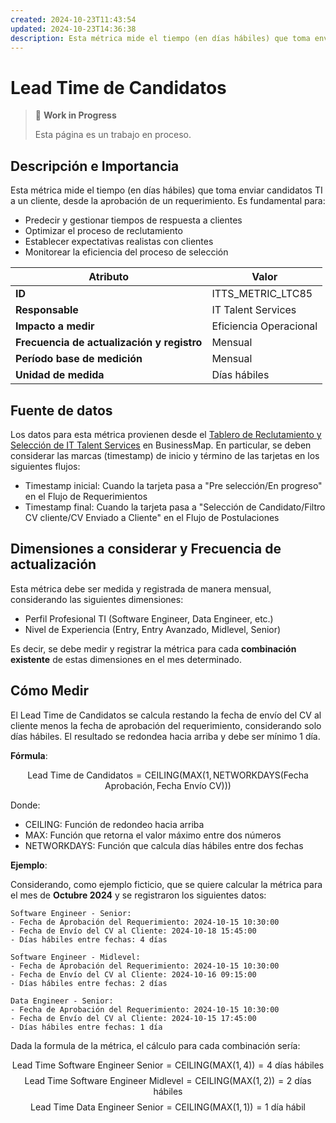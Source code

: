 ```yaml
---
created: 2024-10-23T11:43:54
updated: 2024-10-23T14:36:38
description: Esta métrica mide el tiempo (en días hábiles) que toma enviar candidatos TI a un cliente, desde la aprobación de un requerimiento.
---
```


# Lead Time de Candidatos

> 🚧 **Work in Progress**
>
> Esta página es un trabajo en proceso.

## Descripción e Importancia

Esta métrica mide el tiempo (en días hábiles) que toma enviar candidatos TI a un cliente, desde la aprobación de un requerimiento. Es fundamental para:

- Predecir y gestionar tiempos de respuesta a clientes
- Optimizar el proceso de reclutamiento
- Establecer expectativas realistas con clientes
- Monitorear la eficiencia del proceso de selección

| **Atributo**                               | **Valor**              |
|--------------------------------------------|------------------------|
| **ID**                                     | ITTS_METRIC_LTC85      |
| **Responsable**                            | IT Talent Services     |
| **Impacto a medir**                        | Eficiencia Operacional |
| **Frecuencia de actualización y registro** | Mensual                |
| **Período base de medición**               | Mensual                |
| **Unidad de medida**                       | Días hábiles           |

## Fuente de datos

Los datos para esta métrica provienen desde el [Tablero de Reclutamiento y Selección de IT Talent Services](https://23peoplespa.kanbanize.com/ctrl_board/23) en BusinessMap. En particular, se deben considerar las marcas (timestamp) de inicio y término de las tarjetas en los siguientes flujos:

- Timestamp inicial: Cuando la tarjeta pasa a "Pre selección/En progreso" en el Flujo de Requerimientos
- Timestamp final: Cuando la tarjeta pasa a "Selección de Candidato/Filtro CV cliente/CV Enviado a Cliente" en el Flujo de Postulaciones

## Dimensiones a considerar y Frecuencia de actualización

Esta métrica debe ser medida y registrada de manera mensual, considerando las siguientes dimensiones:

- Perfil Profesional TI (Software Engineer, Data Engineer, etc.)
- Nivel de Experiencia (Entry, Entry Avanzado, Midlevel, Senior)

Es decir, se debe medir y registrar la métrica para cada **combinación existente** de estas dimensiones en el mes determinado.

## Cómo Medir

El Lead Time de Candidatos se calcula restando la fecha de envío del CV al cliente menos la fecha de aprobación del requerimiento, considerando solo días hábiles. El resultado se redondea hacia arriba y debe ser mínimo 1 día.

**Fórmula**:

$$\text{Lead Time de Candidatos} = \text{CEILING}(\text{MAX}(1, \text{NETWORKDAYS}(\text{Fecha Aprobación}, \text{Fecha Envío CV})))$$

Donde:

- CEILING: Función de redondeo hacia arriba
- MAX: Función que retorna el valor máximo entre dos números
- NETWORKDAYS: Función que calcula días hábiles entre dos fechas

**Ejemplo**:

Considerando, como ejemplo ficticio, que se quiere calcular la métrica para el mes de **Octubre 2024** y se registraron los siguientes datos:

```plaintext
Software Engineer - Senior:
- Fecha de Aprobación del Requerimiento: 2024-10-15 10:30:00
- Fecha de Envío del CV al Cliente: 2024-10-18 15:45:00
- Días hábiles entre fechas: 4 días

Software Engineer - Midlevel:
- Fecha de Aprobación del Requerimiento: 2024-10-15 10:30:00
- Fecha de Envío del CV al Cliente: 2024-10-16 09:15:00
- Días hábiles entre fechas: 2 días

Data Engineer - Senior:
- Fecha de Aprobación del Requerimiento: 2024-10-15 10:30:00
- Fecha de Envío del CV al Cliente: 2024-10-15 17:45:00
- Días hábiles entre fechas: 1 día
```

Dada la formula de la métrica, el cálculo para cada combinación sería:

$$\text{Lead Time Software Engineer Senior} = \text{CEILING}(\text{MAX}(1, 4)) = 4 \text{ días hábiles}$$
$$\text{Lead Time Software Engineer Midlevel} = \text{CEILING}(\text{MAX}(1, 2)) = 2 \text{ días hábiles}$$
$$\text{Lead Time Data Engineer Senior} = \text{CEILING}(\text{MAX}(1, 1)) = 1 \text{ día hábil}$$
